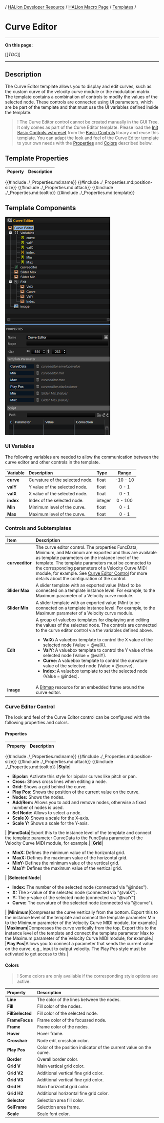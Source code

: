 / [HALion Developer Resource](../../HALion-Developer-Resource.md) / [HALion Macro Page](./HALion-Macro-Page.md) / [Templates](./Templates.md) /

# Curve Editor

---

**On this page:**

[[_TOC_]]

---


## Description

The Curve Editor template allows you to display and edit curves, such as the custom curve of the velocity curve module or the modulation matrix. The template contains a combination of controls to modify the values of the selected node. These controls are connected using UI parameters, which are be part of the template and that must use the UI variables defined inside the template.

>&#10069; The Curve Editor control cannot be created manually in the GUI Tree. It only comes as part of the Curve Editor template. Please load the [Init Basic Controls.vstpreset](../vstpresets/Init%20Basic%20Controls.vstpreset) from the [Basic Controls](./Exploring-Templates.md#basic-controls) library and reuse this template. You can adapt the look and feel of the Curve Editor template to your own needs with the [Properties](#properties) and [Colors](#colors) described below.

## Template Properties

|Poperty|Description|
|:-|:-|
{{#include ./_Properties.md:name}}
{{#include ./_Properties.md:position-size}}
{{#include ./_Properties.md:attach}}
{{#include ./_Properties.md:tooltip}}
{{#include ./_Properties.md:template}}

## Template Components

![Curve Editor Template](../images/Curve-Editor-Template.PNG)

### UI Variables

The following variables are needed to allow the communication between the curve editor and other controls in the template.

|Variable|Description|Type|Range|
|:-|:-|:-|:-:|
|**curve**|Curvature of the selected node.|float|-10 - 10|
|**valY**|Y value of the selected node.|float|0 - 1|
|**valX**|X value of the selected node.|float|0 - 1|
|**index**|Index of the selected node.|integer|0 - 100|
|**Min**|Mimimum level of the curve.|float|0 - 1|
|**Max**|Maximum level of the curve.|float|0 - 1|

### Controls and Subtemplates

|Item|Description|
|:-|:-|
|**curveeditor**|The curve editor control. The properties FuncData, Minimum, and Maximum are exported and thus are available as template parameters on the instance level of the template. The template parameters must be connected to the corresponding parameters of a Velocity Curve MIDI module, for example. See [Curve Editor Control](#curve-editor-control) for more details about the configuration of the control.|
|**Slider Max**|A slider template with an exported value (Max) to be connected on a template instance level. For example, to the Maximum parameter of a Velocity curve module.|
|**Slider Min**|A slider template with an exported value (Min) to be connected on a template instance level. For example, to the Maximum parameter of a Velocity curve module.|
|**Edit**|A group of valuebox templates for displaying and editing the values of the selected node. The controls are connected to the curve editor control via the variables defined above.<ul><li>**ValX:** A valuebox template to control the X value of the selected node (Value = @valX).</li><li>**ValY:** A valuebox template to control the Y value of the selected node (Value = @valY).</li><li>**Curve:** A valuebox template to control the curvature value of the selected node (Value = @curve).</li><li>**Index:** A valuebox template to set the selected node (Value = @index).</li></ul>|
|**image**|A [Bitmap](./Bitmap.md) resource for an embedded frame around the curve editor.|


### Curve Editor Control

The look and feel of the Curve Editor control can be configured with the following properties and colors.

#### Properties

|Property|Description|
|:-|:-|
{{#include ./_Properties.md:name}}
{{#include ./_Properties.md:position-size}}
{{#include ./_Properties.md:attach}}
{{#include ./_Properties.md:tooltip}}
|**Style**|<ul><li>**Bipolar:** Activate this style for bipolar curves like pitch or pan.</li><li>**Cross:** Shows cross lines when editing a node.</li><li>**Grid:** Shows a grid behind the curve.</li><li>**Play Pos:** Shows the position of the current value on the curve.</li><li>**Nodes:** Shows the nodes.</li><li>**Add/Rem:** Allows you to add and remove nodes, otherwise a fixed number of nodes is used.</li><li>**Sel Node:** Allows to select a node.</li><li>**Scale X:** Shows a scale for the X-axis.</li><li>**Scale Y:** Shows a scale for the Y-axis.</li></ul>|
|**FuncData**|Export this to the instance level of the template and connect the template parameter CurveData to the FuncData parameter of the Velocity Curve MIDI module, for example.|
|**Grid**|<ul><li>**MinX:** Defines the minimum value of the horizontal grid.</li><li>**MaxX:** Defines the maximum value of the horizontal grid.</li><li>**MinY:** Defines the minimum value of the vertical grid.</li><li>**MaxY:** Defines the maximum value of the vertical grid.</li></ul>|
|**Selected Node**|<ul><li>**Index:** The number of the selected node (connected via "@index").</li><li>**X:** The x-value of the selected node (connected via "@valX").</li><li>**Y:** The y-value of the selected node (connected via "@valY").</li><li>**Curve:** The curvature of the selected node (connected via "@curve").</li></ul>|
|**Minimum**|Compresses the curve vertically from the bottom. Export this to the instance level of the template and connect the template parameter Min to the Minimum parameter of the Velocity Curve MIDI module, for example.|
|**Maximum**|Compresses the curve vertically from the top. Export this to the instance level of the template and connect the template parameter Max to the Maximum parameter of the Velocity Curve MIDI module, for example.|
|**Play Pos**|Allows you to connect a parameter that sends the current value on the curve, e.g., input to output velocity. The Play Pos style must be activated to get access to this.|

#### Colors

>&#10069; Some colors are only available if the corresponding style options are active.

|Property|Description|
|:-|:-|
|**Line**|The color of the lines between the nodes.|
|**Fill**|Fill color of the nodes.|
|**FillSelected**|Fill color of the selected node.|
|**FrameFocus**|Frame color of the focussed node.|
|**Frame**|Frame color of the nodes.|
|**Hover**|Hover frame.|
|**Crosshair**|Node edit crosshair color.|
|**Play Pos**|Color of the position indicator of the current value on the curve.|
|**Border**|Overall border color.|
|**Grid V**|Main vertical grid color.|
|**Grid V2**|Additional vertical fine grid color.|
|**Grid V3**|Additional vertical fine grid color.|
|**Grid H**|Main horizontal grid color.|
|**Grid H2**|Additional horizontal fine grid color.|
|**Selector**|Selection area fill color.|
|**SelFrame**|Selection area frame.|
|**Scale**|Scale font color.|
